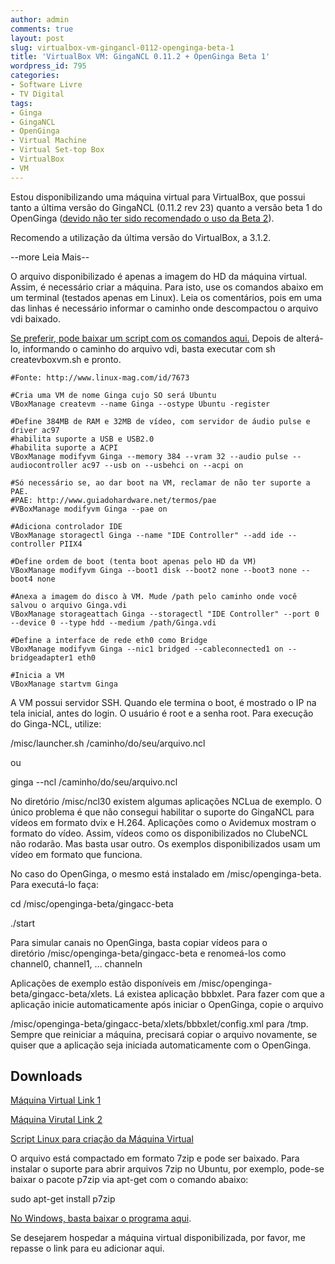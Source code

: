 ```yaml
---
author: admin
comments: true
layout: post
slug: virtualbox-vm-gingancl-0112-openginga-beta-1
title: 'VirtualBox VM: GingaNCL 0.11.2 + OpenGinga Beta 1'
wordpress_id: 795
categories:
- Software Livre
- TV Digital
tags:
- Ginga
- GingaNCL
- OpenGinga
- Virtual Machine
- Virtual Set-top Box
- VirtualBox
- VM
---
```


Estou disponibilizando uma máquina virtual para VirtualBox, que possui tanto a última versão do GingaNCL (0.11.2 rev 23) quanto a versão beta 1 do OpenGinga ([devido não ter sido recomendado o uso da Beta 2](http://groups.google.com/group/gingajava/msg/ce98290954158185)).





Recomendo a utilização da última versão do VirtualBox, a 3.1.2. 


--more Leia Mais--


O arquivo disponibilizado é apenas a imagem do HD da máquina virtual. Assim, é necessário criar a máquina. Para isto, use os comandos abaixo em um terminal (testados apenas em Linux). Leia os comentários, pois em uma das linhas é necessário informar o caminho onde descompactou o arquivo vdi baixado.





[Se preferir, pode baixar um script com os comandos aqui.](http://manoelcampos.com/wp-content/uploads/2010/01/createvboxvm.sh) Depois de alterá-lo, informando o caminho do arquivo vdi, basta executar com sh createvboxvm.sh e pronto.




    
    #Fonte: http://www.linux-mag.com/id/7673
    
    #Cria uma VM de nome Ginga cujo SO será Ubuntu
    VBoxManage createvm --name Ginga --ostype Ubuntu -register
    
    #Define 384MB de RAM e 32MB de vídeo, com servidor de áudio pulse e driver ac97
    #habilita suporte a USB e USB2.0
    #habilita suporte a ACPI
    VBoxManage modifyvm Ginga --memory 384 --vram 32 --audio pulse --audiocontroller ac97 --usb on --usbehci on --acpi on
    
    #Só necessário se, ao dar boot na VM, reclamar de não ter suporte a PAE.
    #PAE: http://www.guiadohardware.net/termos/pae
    #VBoxManage modifyvm Ginga --pae on
    
    #Adiciona controlador IDE
    VBoxManage storagectl Ginga --name "IDE Controller" --add ide --controller PIIX4
    
    #Define ordem de boot (tenta boot apenas pelo HD da VM)
    VBoxManage modifyvm Ginga --boot1 disk --boot2 none --boot3 none --boot4 none
    
    #Anexa a imagem do disco à VM. Mude /path pelo caminho onde você salvou o arquivo Ginga.vdi
    VBoxManage storageattach Ginga --storagectl "IDE Controller" --port 0 --device 0 --type hdd --medium /path/Ginga.vdi
    
    #Define a interface de rede eth0 como Bridge
    VBoxManage modifyvm Ginga --nic1 bridged --cableconnected1 on --bridgeadapter1 eth0
    
    #Inicia a VM
    VBoxManage startvm Ginga





A VM possui servidor SSH. Quando ele termina o boot, é mostrado o IP na tela inicial, antes do login. O usuário é root e a senha root. Para execução do Ginga-NCL, utilize:  

 /misc/launcher.sh /caminho/do/seu/arquivo.ncl  

 ou  

 ginga --ncl /caminho/do/seu/arquivo.ncl





No diretório /misc/ncl30 existem algumas aplicações NCLua de exemplo. O único problema é que não consegui habilitar o suporte do GingaNCL para vídeos em formato dvix e H.264. Aplicações como o Avidemux mostram o formato do vídeo. Assim, vídeos como os disponibilizados no ClubeNCL não rodarão. Mas basta usar outro. Os exemplos disponibilizados usam um vídeo em formato que funciona.





No caso do OpenGinga, o mesmo está instalado em /misc/openginga-beta. Para executá-lo faça:  

 cd /misc/openginga-beta/gingacc-beta  

 ./start





Para simular canais no OpenGinga, basta copiar vídeos para o diretório /misc/openginga-beta/gingacc-beta e renomeá-los como channel0, channel1, ... channeln





Aplicações de exemplo estão disponíveis em /misc/openginga-beta/gingacc-beta/xlets. Lá existea aplicação bbbxlet. Para fazer com que a aplicação inicie automaticamente após iniciar o OpenGinga, copie o arquivo  

 /misc/openginga-beta/gingacc-beta/xlets/bbbxlet/config.xml para /tmp. Sempre que reiniciar a máquina, precisará copiar o arquivo novamente, se quiser que a aplicação seja iniciada automaticamente com o OpenGinga.





## Downloads





[Máquina Virtual Link 1](http://manoelcampos.xpg.com.br/files/GingaNCL0.11.2-OpenGingaBeta1-VBox.vdi.7z)  

 [Máquina Virutal Link 2](http://www.megaupload.com/?d=PZ5WHSNP)





[Script Linux para criação da Máquina Virtual](http://manoelcampos.com/wp-content/uploads/2010/01/createvboxvm.sh)





O arquivo está compactado em formato 7zip e pode ser baixado. Para instalar o suporte para abrir arquivos 7zip no Ubuntu, por exemplo, pode-se baixar o pacote p7zip via apt-get com o comando abaixo:





sudo apt-get install p7zip





[No Windows, basta baixar o programa aqui](http://www.7-zip.org/).





Se desejarem hospedar a máquina virtual disponibilizada, por favor, me repasse o link para eu adicionar aqui.
